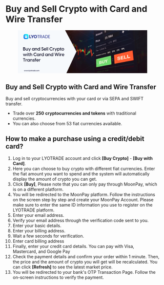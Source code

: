 # Buy and Sell Crypto with Card and Wire Transfer

<figure><img src="../../.gitbook/assets/Buy and Sell Crypto with Card and Wire Transfer (1).png" alt=""><figcaption></figcaption></figure>

## Buy and Sell Crypto with Card and Wire Transfer

Buy and sell cryptocurrencies with your card or via SEPA and SWIFT transfer.&#x20;

* Trade over **250** **cryptocurrencies and tokens** with traditional currencies.
* You can also choose from 53 fiat currencies available.&#x20;

## How to make a purchase using a credit/debit card?

1. Log in to your LYOTRADE account and click **\[Buy Crypto]** - **\[Buy with Card]**.
2. Here you can choose to buy crypto with different fiat currencies. Enter the fiat amount you want to spend and the system will automatically display the amount of crypto you can get.
3. Click **\[Buy]**, Please note that you can only pay through MoonPay, which is on a different platform.
4. You will be redirected to the MoonPay platform. Follow the instructions on the screen step by step and create your MoonPay Account. Please make sure to enter the same ID information you use to register on the LYOTRADE platform.
5. Enter your email address.
6. Verify your email address through the verification code sent to you.
7. Enter your basic details.
8. Enter your billing address.
9. Wait a few seconds for verification.&#x20;
10. Enter card billing address
11. Finally, enter your credit card details. You can pay with Visa, Mastercard, and Google Pay
12. Check the payment details and confirm your order within 1 minute. Then, the price and the amount of crypto you will get will be recalculated. You can click **\[Refresh]** to see the latest market price.
13. You will be redirected to your bank's OTP Transaction Page. Follow the on-screen instructions to verify the payment.
